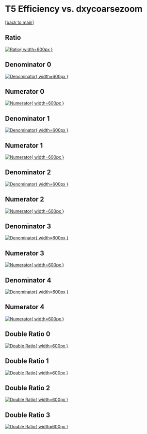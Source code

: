 # T5 Efficiency vs. dxycoarsezoom

[[back to main](./)]



## Ratio

[![Ratio](../mtv/var/T5_base_321_1_eff_dxycoarsezoom.png){ width=600px }](../mtv/var/T5_base_321_1_eff_dxycoarsezoom.pdf)

## Denominator 0

[![Denominator](../mtv/den/T5_base_321_1_eff_dxycoarsezoom_den0.png){ width=600px }](../mtv/den/T5_base_321_1_eff_dxycoarsezoom_den0.pdf)

## Numerator 0

[![Numerator](../mtv/num/T5_base_321_1_eff_dxycoarsezoom_num0.png){ width=600px }](../mtv/num/T5_base_321_1_eff_dxycoarsezoom_num0.pdf)

## Denominator 1

[![Denominator](../mtv/den/T5_base_321_1_eff_dxycoarsezoom_den1.png){ width=600px }](../mtv/den/T5_base_321_1_eff_dxycoarsezoom_den1.pdf)

## Numerator 1

[![Numerator](../mtv/num/T5_base_321_1_eff_dxycoarsezoom_num1.png){ width=600px }](../mtv/num/T5_base_321_1_eff_dxycoarsezoom_num1.pdf)

## Denominator 2

[![Denominator](../mtv/den/T5_base_321_1_eff_dxycoarsezoom_den2.png){ width=600px }](../mtv/den/T5_base_321_1_eff_dxycoarsezoom_den2.pdf)

## Numerator 2

[![Numerator](../mtv/num/T5_base_321_1_eff_dxycoarsezoom_num2.png){ width=600px }](../mtv/num/T5_base_321_1_eff_dxycoarsezoom_num2.pdf)

## Denominator 3

[![Denominator](../mtv/den/T5_base_321_1_eff_dxycoarsezoom_den3.png){ width=600px }](../mtv/den/T5_base_321_1_eff_dxycoarsezoom_den3.pdf)

## Numerator 3

[![Numerator](../mtv/num/T5_base_321_1_eff_dxycoarsezoom_num3.png){ width=600px }](../mtv/num/T5_base_321_1_eff_dxycoarsezoom_num3.pdf)

## Denominator 4

[![Denominator](../mtv/den/T5_base_321_1_eff_dxycoarsezoom_den4.png){ width=600px }](../mtv/den/T5_base_321_1_eff_dxycoarsezoom_den4.pdf)

## Numerator 4

[![Numerator](../mtv/num/T5_base_321_1_eff_dxycoarsezoom_num4.png){ width=600px }](../mtv/num/T5_base_321_1_eff_dxycoarsezoom_num4.pdf)

## Double Ratio 0

[![Double Ratio](../mtv/ratio/T5_base_321_1_eff_dxycoarsezoom_ratio0.png){ width=600px }](../mtv/ratio/T5_base_321_1_eff_dxycoarsezoom_ratio0.pdf)

## Double Ratio 1

[![Double Ratio](../mtv/ratio/T5_base_321_1_eff_dxycoarsezoom_ratio1.png){ width=600px }](../mtv/ratio/T5_base_321_1_eff_dxycoarsezoom_ratio1.pdf)

## Double Ratio 2

[![Double Ratio](../mtv/ratio/T5_base_321_1_eff_dxycoarsezoom_ratio2.png){ width=600px }](../mtv/ratio/T5_base_321_1_eff_dxycoarsezoom_ratio2.pdf)

## Double Ratio 3

[![Double Ratio](../mtv/ratio/T5_base_321_1_eff_dxycoarsezoom_ratio3.png){ width=600px }](../mtv/ratio/T5_base_321_1_eff_dxycoarsezoom_ratio3.pdf)

